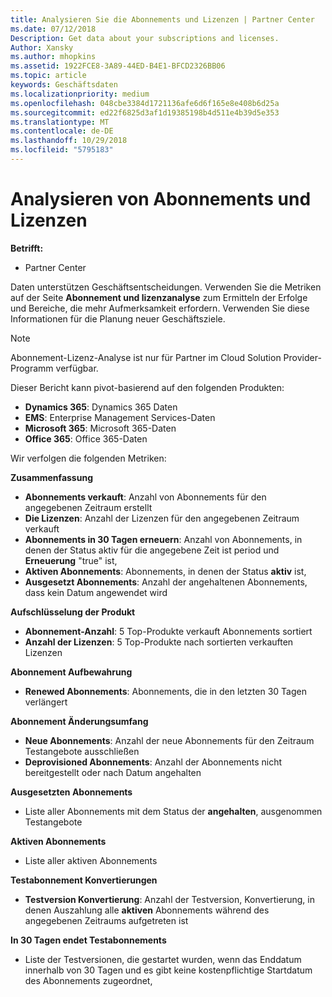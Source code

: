 ```yaml
---
title: Analysieren Sie die Abonnements und Lizenzen | Partner Center
ms.date: 07/12/2018
Description: Get data about your subscriptions and licenses.
Author: Xansky
ms.author: mhopkins
ms.assetid: 1922FCE8-3A89-44ED-B4E1-BFCD2326BB06
ms.topic: article
keywords: Geschäftsdaten
ms.localizationpriority: medium
ms.openlocfilehash: 048cbe3384d1721136afe6d6f165e8e408b6d25a
ms.sourcegitcommit: ed22f6825d3af1d19385198b4d511e4b39d5e353
ms.translationtype: MT
ms.contentlocale: de-DE
ms.lasthandoff: 10/29/2018
ms.locfileid: "5795183"
---
```

# <a name="analyze-subscriptions-and-licenses"></a>Analysieren von Abonnements und Lizenzen 

**Betrifft:**

- Partner Center

Daten unterstützen Geschäftsentscheidungen. Verwenden Sie die Metriken auf der Seite **Abonnement und lizenzanalyse** zum Ermitteln der Erfolge und Bereiche, die mehr Aufmerksamkeit erfordern. Verwenden Sie diese Informationen für die Planung neuer Geschäftsziele.

> [!NOTE]
> Abonnement-Lizenz-Analyse ist nur für Partner im Cloud Solution Provider-Programm verfügbar.


Dieser Bericht kann pivot-basierend auf den folgenden Produkten:

 - **Dynamics 365**: Dynamics 365 Daten  
 - **EMS**: Enterprise Management Services-Daten  
 - **Microsoft 365**: Microsoft 365-Daten  
 - **Office 365**: Office 365-Daten  


Wir verfolgen die folgenden Metriken:

**Zusammenfassung**  
 - **Abonnements verkauft**: Anzahl von Abonnements für den angegebenen Zeitraum erstellt  
 - **Die Lizenzen**: Anzahl der Lizenzen für den angegebenen Zeitraum verkauft   
 - **Abonnements in 30 Tagen erneuern**: Anzahl von Abonnements, in denen der Status aktiv für die angegebene Zeit ist period und **Erneuerung** "true" ist,
 - **Aktiven Abonnements**: Abonnements, in denen der Status **aktiv** ist,  
 - **Ausgesetzt Abonnements**: Anzahl der angehaltenen Abonnements, dass kein Datum angewendet wird  

**Aufschlüsselung der Produkt**  
 - **Abonnement-Anzahl**: 5 Top-Produkte verkauft Abonnements sortiert  
 - **Anzahl der Lizenzen**: 5 Top-Produkte nach sortierten verkauften Lizenzen

**Abonnement Aufbewahrung**
 - **Renewed Abonnements**: Abonnements, die in den letzten 30 Tagen verlängert  

**Abonnement Änderungsumfang**  
 - **Neue Abonnements**: Anzahl der neue Abonnements für den Zeitraum Testangebote ausschließen  
 - **Deprovisioned Abonnements**: Anzahl der Abonnements nicht bereitgestellt oder nach Datum angehalten  

**Ausgesetzten Abonnements**  
 - Liste aller Abonnements mit dem Status der **angehalten**, ausgenommen Testangebote  
  
**Aktiven Abonnements**
 - Liste aller aktiven Abonnements  

**Testabonnement Konvertierungen**  
 - **Testversion Konvertierung**: Anzahl der Testversion, Konvertierung, in denen Auszahlung alle **aktiven** Abonnements während des angegebenen Zeitraums aufgetreten ist  

**In 30 Tagen endet Testabonnements**  
 - Liste der Testversionen, die gestartet wurden, wenn das Enddatum innerhalb von 30 Tagen und es gibt keine kostenpflichtige Startdatum des Abonnements zugeordnet,  

  